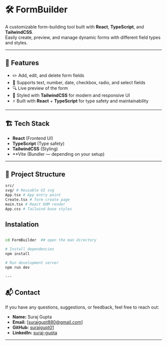 # 🛠️ FormBuilder

A customizable form-building tool built with **React**, **TypeScript**, and **TailwindCSS**.  
Easily create, preview, and manage dynamic forms with different field types and styles.

---

## 🚀 Features

- ✏️ Add, edit, and delete form fields
- 🎯 Supports text, number, date, checkbox, radio, and select fields
- 🔍 Live preview of the form
- 🎨 Styled with **TailwindCSS** for modern and responsive UI
- ⚡ Built with **React** + **TypeScript** for type safety and maintainability

---

## 🏗️ Tech Stack

- **React** (Frontend UI)
- **TypeScript** (Type safety)
- **TailwindCSS** (Styling)
- **Vite (Bundler — depending on your setup)

---

## 📂 Project Structure

```bash
src/
svg/ # Reusable UI svg
App.tsx # App entry point
Create.tsx # form create page
main.tsx # React DOM render
App.css # Tailwind base styles
```
## Instalation

```bash

cd FormBuilder  ## open the man directory

# Install dependencies
npm install

# Run development server
npm run dev

---

```

## 📬 Contact

If you have any questions, suggestions, or feedback, feel free to reach out:

- **Name:** Suraj Gupta  
- **Email:** [surajgupt880@gmail.com] 
- **GitHub:** [surajgupt01](https://github.com/surajgupt01)  
- **LinkedIn:** [suraj-gupta](https://www.linkedin.com/in/suraj-gupta-1894051ba/)  

---




